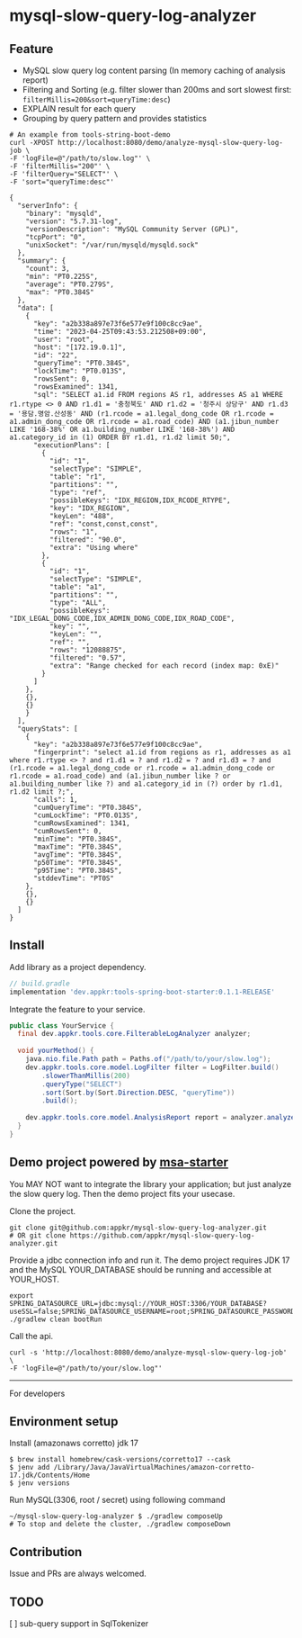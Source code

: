 # mysql-slow-query-log-analyzer

## Feature

- MySQL slow query log content parsing (In memory caching of analysis report)
- Filtering and Sorting (e.g. filter slower than 200ms and sort slowest first: `filterMillis=200&sort=queryTime:desc`)
- EXPLAIN result for each query
- Grouping by query pattern and provides statistics

```shell
# An example from tools-string-boot-demo
curl -XPOST http://localhost:8080/demo/analyze-mysql-slow-query-log-job \
-F 'logFile=@"/path/to/slow.log"' \
-F 'filterMillis="200"' \
-F 'filterQuery="SELECT"' \
-F 'sort="queryTime:desc"'

{
  "serverInfo": {
    "binary": "mysqld",
    "version": "5.7.31-log",
    "versionDescription": "MySQL Community Server (GPL)",
    "tcpPort": "0",
    "unixSocket": "/var/run/mysqld/mysqld.sock"
  },
  "summary": {
    "count": 3,
    "min": "PT0.225S",
    "average": "PT0.279S",
    "max": "PT0.384S"
  },
  "data": [
    {
      "key": "a2b338a897e73f6e577e9f100c8cc9ae",
      "time": "2023-04-25T09:43:53.212508+09:00",
      "user": "root",
      "host": "[172.19.0.1]",
      "id": "22",
      "queryTime": "PT0.384S",
      "lockTime": "PT0.013S",
      "rowsSent": 0,
      "rowsExamined": 1341,
      "sql": "SELECT a1.id FROM regions AS r1, addresses AS a1 WHERE r1.rtype <> 0 AND r1.d1 = '충청북도' AND r1.d2 = '청주시 상당구' AND r1.d3 = '용담.명암.산성동' AND (r1.rcode = a1.legal_dong_code OR r1.rcode = a1.admin_dong_code OR r1.rcode = a1.road_code) AND (a1.jibun_number LIKE '168-38%' OR a1.building_number LIKE '168-38%') AND a1.category_id in (1) ORDER BY r1.d1, r1.d2 limit 50;",
      "executionPlans": [
        {
          "id": "1",
          "selectType": "SIMPLE",
          "table": "r1",
          "partitions": "",
          "type": "ref",
          "possibleKeys": "IDX_REGION,IDX_RCODE_RTYPE",
          "key": "IDX_REGION",
          "keyLen": "488",
          "ref": "const,const,const",
          "rows": "1",
          "filtered": "90.0",
          "extra": "Using where"
        },
        {
          "id": "1",
          "selectType": "SIMPLE",
          "table": "a1",
          "partitions": "",
          "type": "ALL",
          "possibleKeys": "IDX_LEGAL_DONG_CODE,IDX_ADMIN_DONG_CODE,IDX_ROAD_CODE",
          "key": "",
          "keyLen": "",
          "ref": "",
          "rows": "12088875",
          "filtered": "0.57",
          "extra": "Range checked for each record (index map: 0xE)"
        }
      ]
    },
    {},
    {}
    }
  ],
  "queryStats": [
    {
      "key": "a2b338a897e73f6e577e9f100c8cc9ae",
      "fingerprint": "select a1.id from regions as r1, addresses as a1 where r1.rtype <> ? and r1.d1 = ? and r1.d2 = ? and r1.d3 = ? and (r1.rcode = a1.legal_dong_code or r1.rcode = a1.admin_dong_code or r1.rcode = a1.road_code) and (a1.jibun_number like ? or a1.building_number like ?) and a1.category_id in (?) order by r1.d1, r1.d2 limit ?;",
      "calls": 1,
      "cumQueryTime": "PT0.384S",
      "cumLockTime": "PT0.013S",
      "cumRowsExamined": 1341,
      "cumRowsSent": 0,
      "minTime": "PT0.384S",
      "maxTime": "PT0.384S",
      "avgTime": "PT0.384S",
      "p50Time": "PT0.384S",
      "p95Time": "PT0.384S",
      "stddevTime": "PT0S"
    },
    {},
    {}
  ]
}
```

## Install

Add library as a project dependency.

```groovy
// build.gradle
implementation 'dev.appkr:tools-spring-boot-starter:0.1.1-RELEASE'
```

Integrate the feature to your service.

```java
public class YourService {
  final dev.appkr.tools.core.FilterableLogAnalyzer analyzer;
  
  void yourMethod() {
    java.nio.file.Path path = Paths.of("/path/to/your/slow.log");
    dev.appkr.tools.core.model.LogFilter filter = LogFilter.build()
        .slowerThanMillis(200)
        .queryType("SELECT")
        .sort(Sort.by(Sort.Direction.DESC, "queryTime"))
        .build();
    
    dev.appkr.tools.core.model.AnalysisReport report = analyzer.analyze(path, filter);
  }
}
```

## Demo project powered by [msa-starter](https://github.com/appkr/msa-starter)

You MAY NOT want to integrate the library your application; but just analyze the slow query log. Then the demo project fits your usecase.

Clone the project.

```shell
git clone git@github.com:appkr/mysql-slow-query-log-analyzer.git
# OR git clone https://github.com/appkr/mysql-slow-query-log-analyzer.git
```

Provide a jdbc connection info and run it. The demo project requires JDK 17 and the MySQL YOUR_DATABASE should be running and accessible at YOUR_HOST.

```shell
export SPRING_DATASOURCE_URL=jdbc:mysql://YOUR_HOST:3306/YOUR_DATABASE?useSSL=false;SPRING_DATASOURCE_USERNAME=root;SPRING_DATASOURCE_PASSWORD=root
./gradlew clean bootRun
```

Call the api.

```shell
curl -s 'http://localhost:8080/demo/analyze-mysql-slow-query-log-job' \
-F 'logFile=@"/path/to/your/slow.log"'
```

---

For developers

## Environment setup

Install (amazonaws corretto) jdk 17
```shell
$ brew install homebrew/cask-versions/corretto17 --cask
$ jenv add /Library/Java/JavaVirtualMachines/amazon-corretto-17.jdk/Contents/Home
$ jenv versions
```

Run MySQL(3306, root / secret) using following command
```shell
~/mysql-slow-query-log-analyzer $ ./gradlew composeUp
# To stop and delete the cluster, ./gradlew composeDown
```

## Contribution

Issue and PRs are always welcomed.

## TODO

[ ] sub-query support in SqlTokenizer